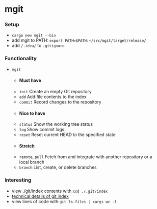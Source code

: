 # mgit

### Setup
- `cargo new mgit --bin`
- add mgit to PATH: `export PATH=$PATH:~/src/mgit/target/release/`
- add `/.idea/` to `.gitignore`

### Functionality
- `mgit`
  - #### Must have
  - `init` Create an empty Git repository
  - `add` Add file contents to the index
  - `commit` Record changes to the repository
  - #### Nice to have
  - `status` Show the working tree status
  - `log` Show commit logs
  - `reset` Reset current HEAD to the specified state
  - #### Stretch
  - `remote`, `pull` Fetch from and integrate with another repository or a local branch
  - `branch` List, create, or delete branches

### Interesting
- view ./git/index contents with `xxd ./.git/index`
- [technical details of git index](https://github.com/git/git/blob/master/Documentation/technical/index-format.txt)
- view lines of code with `git ls-files | xargs wc -l`